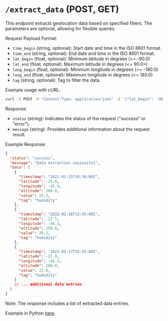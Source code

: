 # `/extract_data` (POST, GET)

This endpoint extracts geolocation data based on specified filters. The parameters are optional, allowing for flexible queries.

Request Payload Format:

- `time_begin` (string, optional): Start date and time in the ISO 8601 format.
- `time_end` (string, optional): End date and time in the ISO 8601 format.
- `lat_begin` (float, optional): Minimum latitude in degrees (>= -90.0)
- `lat_end` (float, optional): Maximum latitude in degrees (<= 90.0>)
- `long_begin` (float, optional): Minimum longitude in degrees (>= -180.0)
- `long_end` (float, optional): Maximum longitude in degrees (<= 180.0)
- `tag` (string, optional): Tag to filter the data.

Example usage with cURL:

```bash
curl -X POST -H "Content-Type: application/json" -d '{"lat_begin": -30.0, "lat_end": -20.0, "long_begin": -50.0, "long_end": -40.0, "tag": "humidity"}' http://localhost:5000/extract_data
```

Response:

- `status` (string): Indicates the status of the request ("success" or "error").
- `message` (string): Provides additional information about the request result.

Example Response:

```json
{
  "status": "success",
  "message": "Data extraction successful",
  "data": [
    {
      "timestamp": "2022-02-15T10:30:00Z",
      "latitude": -25.0,
      "longitude": -45.0,
      "altitude": 100.0,
      "value": 25.5,
      "tag": "humidity"
    },
    {
      "timestamp": "2022-02-16T12:45:00Z",
      "latitude": -23.5,
      "longitude": -44.5,
      "altitude": 150.0,
      "value": 28.2,
      "tag": "humidity"
    },
    {
      "timestamp": "2022-02-17T15:15:00Z",
      "latitude": -22.0,
      "longitude": -45.5,
      "altitude": 200.0,
      "value": 22.0,
      "tag": "humidity"
    }
    // ... additional data entries
  ]
}
```

Note: The response includes a list of extracted data entries.

Example in Python [here](/tutorials/test_extract_data.py).